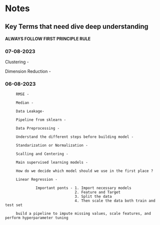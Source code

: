 # Notes
## Key Terms that need dive deep understanding

#### ALWAYS FOLLOW FIRST PRINCIPLE RULE

### 07-08-2023

Clustering -

Dimension Reduction -


### 06-08-2023

         RMSE -
        
         Median -
         
         Data Leakage-
         
         Pipeline from sklearn -
         
         Data Preprocessing -
         
         Understand the different steps before building model -
         
         Standarization or Normalization -
         
         Scalling and Centering -
         
         Main supervised learning models -
         
         How do we decide which model should we use in the first place ?
         
         Linear Regression -
         
                  Important ponts - 1. Import necessary models
                                    2. Feature and Target
                                    3. Split the data
                                    4. Then scale the data both train and test set
         
         build a pipeline to impute missing values, scale features, and perform hyperparameter tuning
                           
